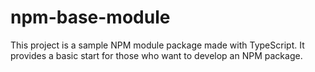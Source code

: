# npm-base-module
This project is a sample NPM module package made with TypeScript. It provides a basic start for those who want to develop an NPM package.
